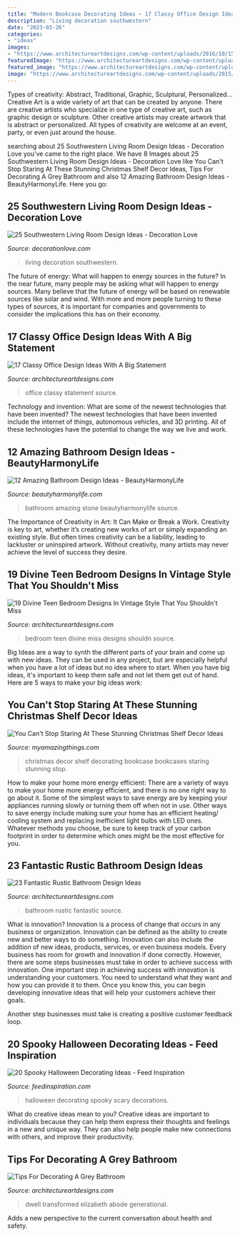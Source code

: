 ```yaml
---
title: "Modern Bookcase Decorating Ideas ~ 17 Classy Office Design Ideas With A Big Statement"
description: "Living decoration southwestern"
date: "2023-03-26"
categories:
- "ideas"
images:
- "https://www.architectureartdesigns.com/wp-content/uploads/2016/10/15-11.jpg"
featuredImage: "https://www.architectureartdesigns.com/wp-content/uploads/2021/03/5-12.jpg"
featured_image: "https://www.architectureartdesigns.com/wp-content/uploads/2021/03/5-12.jpg"
image: "https://www.architectureartdesigns.com/wp-content/uploads/2015/04/1331-630x394.jpg"
---
```



Types of creativity: Abstract, Traditional, Graphic, Sculptural, Personalized...
Creative Art is a wide variety of art that can be created by anyone. There are creative artists who specialize in one type of creative art, such as graphic design or sculpture. Other creative artists may create artwork that is abstract or personalized. All types of creativity are welcome at an event, party, or even just around the house.

	

		
searching about 25 Southwestern Living Room Design Ideas - Decoration Love you've came to the right place. We have 8 Images about 25 Southwestern Living Room Design Ideas - Decoration Love like You Can&#039;t Stop Staring At These Stunning Christmas Shelf Decor Ideas, Tips For Decorating A Grey Bathroom and also 12 Amazing Bathroom Design Ideas - BeautyHarmonyLife. Here you go:
		
    
## 25 Southwestern Living Room Design Ideas - Decoration Love

<img loading=lazy src="http://www.decorationlove.com/wp-content/uploads/2016/04/Southwestern-Living-Room-Design-Inspiration.jpg" onerror="this.onerror=null;this.src='https://tse4.mm.bing.net/th?id=OIP.fRcPORZluzOqJW0hcShp6gHaJ4&amp;pid=15.1';" alt="25 Southwestern Living Room Design Ideas - Decoration Love">

_Source: decorationlove.com_

>living decoration southwestern. 

	

The future of energy: What will happen to energy sources in the future?
In the near future, many people may be asking what will happen to energy sources. Many believe that the future of energy will be based on renewable sources like solar and wind. With more and more people turning to these types of sources, it is important for companies and governments to consider the implications this has on their economy.

    
## 17 Classy Office Design Ideas With A Big Statement

<img loading=lazy src="https://www.architectureartdesigns.com/wp-content/uploads/2015/04/1331-630x394.jpg" onerror="this.onerror=null;this.src='https://tse1.mm.bing.net/th?id=OIP.5Pt8suKygLJJRH3uk0BAOQHaEo&amp;pid=15.1';" alt="17 Classy Office Design Ideas With A Big Statement">

_Source: architectureartdesigns.com_

>office classy statement source. 

	

Technology and invention: What are some of the newest technologies that have been invented?
The newest technologies that have been invented include the internet of things, autonomous vehicles, and 3D printing. All of these technologies have the potential to change the way we live and work.

    
## 12 Amazing Bathroom Design Ideas - BeautyHarmonyLife

<img loading=lazy src="https://beautyharmonylife.com/wp-content/uploads/2013/08/stone-bathroom-design-ideas-800x1203.jpg" onerror="this.onerror=null;this.src='https://tse2.mm.bing.net/th?id=OIP.6_yIDXccNkMZK7-koYROAQHaLI&amp;pid=15.1';" alt="12 Amazing Bathroom Design Ideas - BeautyHarmonyLife">

_Source: beautyharmonylife.com_

>bathroom amazing stone beautyharmonylife source. 

	

The Importance of Creativity in Art: It Can Make or Break a Work.
Creativity is key to art, whether it’s creating new works of art or simply expanding an existing style. But often times creativity can be a liability, leading to lackluster or uninspired artwork. Without creativity, many artists may never achieve the level of success they desire.

    
## 19 Divine Teen Bedroom Designs In Vintage Style That You Shouldn&#039;t Miss

<img loading=lazy src="https://www.architectureartdesigns.com/wp-content/uploads/2016/10/15-11.jpg" onerror="this.onerror=null;this.src='https://tse3.mm.bing.net/th?id=OIP.7ZQ6lGCQQw2WW46-SxkTEQAAAA&amp;pid=15.1';" alt="19 Divine Teen Bedroom Designs In Vintage Style That You Shouldn&#039;t Miss">

_Source: architectureartdesigns.com_

>bedroom teen divine miss designs shouldn source. 

	

Big Ideas are a way to synth the different parts of your brain and come up with new ideas. They can be used in any project, but are especially helpful when you have a lot of ideas but no idea where to start. When you have big ideas, it's important to keep them safe and not let them get out of hand. Here are 5 ways to make your big ideas work: 

    
## You Can&#039;t Stop Staring At These Stunning Christmas Shelf Decor Ideas

<img loading=lazy src="https://myamazingthings.com/wp-content/uploads/2017/12/christmas-shelf-decor-7-.jpg" onerror="this.onerror=null;this.src='https://tse4.mm.bing.net/th?id=OIP.rOfRFMzD7U3_mXIS-WSC-QHaJ4&amp;pid=15.1';" alt="You Can&#039;t Stop Staring At These Stunning Christmas Shelf Decor Ideas">

_Source: myamazingthings.com_

>christmas decor shelf decorating bookcase bookcases staring stunning stop. 

	

How to make your home more energy efficient:
There are a variety of ways to make your home more energy efficient, and there is no one right way to go about it. Some of the simplest ways to save energy are by keeping your appliances running slowly or turning them off when not in use. Other ways to save energy include making sure your home has an efficient heating/ cooling system and replacing inefficient light bulbs with LED ones. Whatever methods you choose, be sure to keep track of your carbon footprint in order to determine which ones might be the most effective for you.

    
## 23 Fantastic Rustic Bathroom Design Ideas

<img loading=lazy src="https://www.architectureartdesigns.com/wp-content/uploads/2013/09/174.jpg" onerror="this.onerror=null;this.src='https://tse1.mm.bing.net/th?id=OIP.zVoRnO41JDIfKSajvr8YWwHaJ7&amp;pid=15.1';" alt="23 Fantastic Rustic Bathroom Design Ideas">

_Source: architectureartdesigns.com_

>bathroom rustic fantastic source. 

	

What is innovation?
Innovation is a process of change that occurs in any business or organization. Innovation can be defined as the ability to create new and better ways to do something. Innovation can also include the addition of new ideas, products, services, or even business models. Every business has room for growth and innovation if done correctly. However, there are some steps businesses must take in order to achieve success with innovation.
One important step in achieving success with innovation is understanding your customers. You need to understand what they want and how you can provide it to them. Once you know this, you can begin developing innovative ideas that will help your customers achieve their goals.

Another step businesses must take is creating a positive customer feedback loop.

    
## 20 Spooky Halloween Decorating Ideas - Feed Inspiration

<img loading=lazy src="http://feedinspiration.com/wp-content/uploads/2016/09/Scary-Halloween-Decorations.jpg" onerror="this.onerror=null;this.src='https://tse1.mm.bing.net/th?id=OIP.mDWSdMfuB4ptNz28XquKPwHaMN&amp;pid=15.1';" alt="20 Spooky Halloween Decorating Ideas - Feed Inspiration">

_Source: feedinspiration.com_

>halloween decorating spooky scary decorations. 

	

What do creative ideas mean to you?
Creative ideas are important to individuals because they can help them express their thoughts and feelings in a new and unique way. They can also help people make new connections with others, and improve their productivity.

    
## Tips For Decorating A Grey Bathroom

<img loading=lazy src="https://www.architectureartdesigns.com/wp-content/uploads/2021/03/5-12.jpg" onerror="this.onerror=null;this.src='https://tse3.mm.bing.net/th?id=OIP.JWWF-PAnw0uLcmYtckRnawHaKb&amp;pid=15.1';" alt="Tips For Decorating A Grey Bathroom">

_Source: architectureartdesigns.com_

>dwell transformed elizabeth abode generational. 

	

Adds a new perspective to the current conversation about health and safety.

